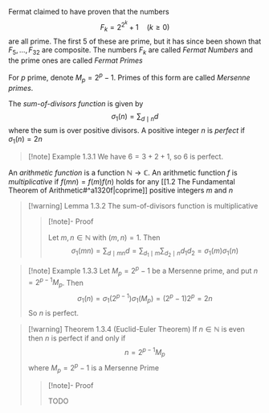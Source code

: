 Fermat claimed to have proven that the numbers 
$$F_k = 2^{2^{k}} + 1 \quad (k \ge 0)$$
are all prime. The first 5 of these are prime, but it has since been shown that $F_5,..., F_32$ are composite. The numbers $F_k$ are called *Fermat Numbers* and the prime ones are called *Fermat Primes*

For $p$ prime, denote $M_p = 2^p - 1$. Primes of this form are called *Mersenne primes*. 

The *sum-of-divisors function* is given by 
$$\sigma_1 (n) = \sum_{d \mid n} d$$
where the sum is over positive divisors. A positive integer $n$ is *perfect* if $\sigma_1(n) = 2n$ 

>[!note] Example 1.3.1
>We have $6 = 3 + 2 + 1$, so 6 is perfect. 


An *arithmetic function* is a function $\mathbb{N} \to \mathbb{C}$. An arithmetic function $f$ is *multiplicative* if $f(mn) = f(m)f(n)$ holds for any [[1.2 The Fundamental Theorem of Arithmetic#^a1320f|coprime]] positive integers $m$ and $n$ 

>[!warning] Lemma 1.3.2 
>The sum-of-divisors function is multiplicative 
>>[!note]- Proof 
>>
>>Let $m, n \in \mathbb{N}$ with $(m, n) = 1$. Then 
>>$$\sigma_1(mn) = \sum_{d \mid mn} d = \sum_{d_1\mid m} \sum_{d_2\mid n} d_1 d_2 = \sigma_1(m) \sigma_1(n)$$ 

>[!note] Example 1.3.3
>Let $M_p = 2^p - 1$ be a Mersenne prime, and put $n = 2^{p-1} M_p$. Then 
>$$\sigma_1(n) = \sigma_1(2^{p-1})\sigma_1(M_p) = (2^p - 1) 2^p = 2n$$
>So $n$ is perfect. 

>[!warning] Theorem 1.3.4 (Euclid-Euler Theorem)
>If $n \in \mathbb{N}$ is even then $n$ is perfect if and only if 
>$$n = 2^{p - 1}M_p$$ 
>where $M_p = 2^p - 1$ is a Mersenne Prime
>>[!note]- Proof
>>
>>TODO

